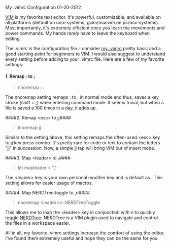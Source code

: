 My .vimrc Configuration
01-20-2012    

[VIM][1] is my favorite text editor. It's powerful, customizable, and available on all platforms (default on unix-systems, gvim/macvim on pc/osx-systems). Most importantly, it's extremely efficient once you learn the movements and power commands. My hands rarely have to leave the keyboard when editing.

The .vimrc is the configuration file. I consider [my .vimrc][2] pretty basic and a good starting point for beginners to VIM. I would also suggest to understand every setting before adding to your .vimrc file. Here are a few of my favorite settings:

#### 1. Remap : to ; ####

> nnoremap ; :

The nnoremap setting remaps : to ; in normal mode and thus, saves a key stroke (shift + ;) when entering command mode. It seems trivial, but when a file is saved a 100 times in a day, it adds up.

####2. Remap &lt;esc&gt; to jj####

> inoremap jj

Similar to the setting above, this setting remaps the often-used &lt;esc&gt; key to jj key press combo. It's pretty rare for code or text to contain the letters "jj" in succession. Now, a simple jj tap will bring VIM out of insert mode.

####3. Map &lt;leader&gt; to ,####

> let mapleader = ","

The &lt;leader&gt; key is your own personal modifier key and is default as \. This setting allows for easier usage of <leader> macros.

####4. Map NERDTree toggle to ,n####

> nnoremap &lt;leader&gt;n :NERDTreeToggle

This allows me to map the &lt;leader&gt; key in conjunction with n to quickly toggle [NERDTree][3]. NERDTree is a VIM plugin used to navigate and control the files in a workspace easier.

All in all, my favorite .vimrc settings increase the comfort of using the editor. I've found them extremely useful and hope they can be the same for you.

[1]: http://en.wikipedia.org/wiki/Vim_(text_editor)
[2]: https://github.com/alexle/vimrc/blob/master/.vimrc
[3]: http://www.vim.org/scripts/script.php?script_id=1658
